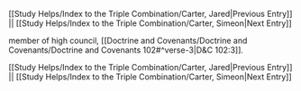 [[Study Helps/Index to the Triple Combination/Carter, Jared|Previous Entry]]  ||  [[Study Helps/Index to the Triple Combination/Carter, Simeon|Next Entry]]

 member of high council, [[Doctrine and Covenants/Doctrine and Covenants/Doctrine and Covenants 102#^verse-3|D&C 102:3]].

[[Study Helps/Index to the Triple Combination/Carter, Jared|Previous Entry]]  ||  [[Study Helps/Index to the Triple Combination/Carter, Simeon|Next Entry]]